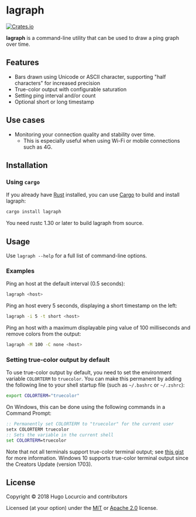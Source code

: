# lagraph

[![Crates.io](https://img.shields.io/crates/v/lagraph.svg)](https://crates.io/crates/lagraph)

**lagraph** is a command-line utility that can be used to draw a ping graph over time.

## Features

- Bars drawn using Unicode or ASCII character, supporting "half characters"
  for increased precision
- True-color output with configurable saturation
- Setting ping interval and/or count
- Optional short or long timestamp

## Use cases

- Monitoring your connection quality and stability over time.
  - This is especially useful when using Wi-Fi or mobile connections such as 4G.

## Installation

### Using `cargo`

If you already have [Rust](https://rust-lang.org/) installed, you can use
[Cargo](https://crates.io/) to build and install lagraph:

```bash
cargo install lagraph
```

You need rustc 1.30 or later to build lagraph from source.

## Usage

Use `lagraph --help` for a full list of command-line options.

### Examples

Ping an host at the default interval (0.5 seconds):

```bash
lagraph <host>
```

Ping an host every 5 seconds, displaying a short timestamp on the left:

```bash
lagraph -i 5 -t short <host>
```

Ping an host with a maximum displayable ping value of 100 milliseconds
and remove colors from the output:

```bash
lagraph -M 100 -C none <host>
```

### Setting true-color output by default

To use true-color output by default, you need to set the environment variable
`COLORTERM` to `truecolor`. You can make this permanent by adding the following
line to your shell startup file (such as `~/.bashrc` or `~/.zshrc`):

```bash
export COLORTERM="truecolor"
```

On Windows, this can be done using the following commands in a Command Prompt:

```bat
:: Permanently set COLORTERM to "truecolor" for the current user
setx COLORTERM truecolor
:: Sets the variable in the current shell
set COLORTERM=truecolor
```

Note that not all terminals support true-color terminal output; see
[this gist](https://gist.github.com/XVilka/8346728) for more information.
Windows 10 supports true-color terminal output since the Creators Update
(version 1703).

## License

Copyright © 2018 Hugo Locurcio and contributors

Licensed (at your option) under the [MIT](/LICENSE.MIT.md)
or [Apache 2.0](LICENSE.Apache-2.0.txt) license.
